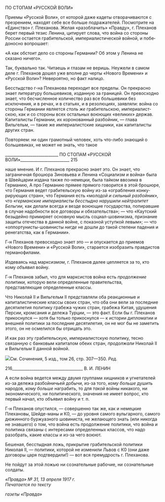 ПО СТОПАМ «РУССКОЙ ВОЛИ»

Приемы «Русской Воли», от которой даже кадеты отворачиваются с презрением, на­ходят себе все больше подражателей. Посмотрите на «Единство» г. Плеханова. Желая «разоблачить» «Правду», г. Плеханов берет первый тезис Ленина, цитирует слова, что война со стороны России остается грабительской, империалистической войной, и побе­доносно вопрошает:

«А как обстоит дело со стороны Германии? Об этом у Ленина не сказано ничего».

Так, буквально так. Читаешь и глазам не веришь. Неужели в самом деле г. Плеханов дошел уже вполне до черты «Нового Времени» и «Русской Воли»? Невероятно, но факт налицо.

Бесстыдство г-на Плеханова переходит все пределы. Он прекрасно знает литературу большевиков, изданную за границей. Он превосходно знает, что бесчисленное количе­ство раз все большевики без исключения, и в речах, и в статьях, и в резолюциях, заяв­ляли: война со стороны Германии является _столь же_ грабительскою, империалист­скою, как и со стороны всех остальных воюющих «великих» держав. Капиталисты Германии, их коронованный разбойник, — глава Вильгельм, — такие же империалист­ские хищники, как капиталисты других стран.

Повторяем: ни один грамотный человек, хоть что-либо знающий о большевиках, не может не знать, что такое

  

___________________________ ПО СТОПАМ «РУССКОЙ ВОЛИ»_________________________ 215

наше мнение. И г. Плеханов прекрасно знает это. Он знает, что заграничная брошюра Зиновьева и Ленина «Социализм и война» была в Швейцарии издана также по-немецки, была тайком ввозима в Германию, А про Германию прямее прямого говорит­ся в этой брошюре, что Германия ведет грабительскую войну из-за «ограбления конку­рирующих стран», что Германия есть _«молодой и сильный разбойник»,_ что _«германские_ _империалисты бесстыдно нарушили нейтралитет Бельгии,_ как делали всегда и везде воюющие государства, попиравшие в случае надобности все договоры и обязательст­ва»; — что «Каутский безыдейно примиряет основную мысль социал-шовинизма, при­знание защиты отечества в данной войне, с показной уступкой левым»; — что «оппор­тунисты-шовинисты _нигде_ не дошли до такой степени падения и ренегатства, как в Германии».

Г-н Плеханов превосходно знает это — и опускается до приемов «Нового Времени» и «Русской Воли», старается изобразить правдистов германофилами.

Издеваясь над марксизмом, г. Плеханов далее цепляется за то, кто кому _объявил_ войну.

Г-н Плеханов забыл, что для марксистов война есть _продолжение политики,_ кото­рую вели определенные правительства, представляющие определенные классы.

Что Николай II и Вильгельм II представляли оба реакционные и капиталистические классы своих стран, что оба они вели за последние десятилетия политику грабежа чу­жих стран, грабежа Китая, удушения Персии, кромсания и дележа Турции, — это факт. Если бы г. Плеханов прикоснулся — хотя бы только прикоснулся — к истории дипло­матии и внешней политики за последние десятилетия, он не мог бы не заметить этого, он не осмелился бы отрицать это.

И как раз эту грабительскую, империалистскую политику, тесно связанную с банко­вым капиталом обеих стран, _продолжали_ Николай II и Вильгельм II данной войной.

![](file:///C:/Users/bot32/AppData/Local/Temp/msohtmlclip1/01/clip_image001.png)См. Сочинения, 5 изд., том 26, стр. 307—350. _Ред._

  

216____________________________________ В. И. ЛЕНИН

А если война ведется между двумя группами хищников и угнетателей из-за дележа разбойничьей добычи, из-за того, _кому больше_ душить народов, _кому больше_ награбить, то для _такой_ войны никакого, ни экономического, ни политического, значения не име­ет вопрос, кто первый начал, кто объявил войну и т. п.

Г-н Плеханов опустился, — совершенно так же, как и немецкие Плехановы, Шейде-маны и К0, — до уровня самого вульгарного, самого дюжинного буржуазного шовини­ста, не желающего знать (или никогда не знавшего) о том, что война есть продолжение политики, что война и политика связаны с интересами определенных классов, что надо разобрать, какие классы и из-за чего воюют.

Бешеная, бесстыдная ложь, прикрытие грабительской политики Николая II, — поли­тики, которой не изменили Львов с К0 (они даже договоры царя подтвердили!) — вот вся премудрость г. Плеханова.

Не пойдут за этой ложью ни сознательные рабочие, ни сознательные солдаты.

_«Правда» № 31, 13 апреля 1917 г.                                                           Печатается по тексту_

_газеты «Правда»_